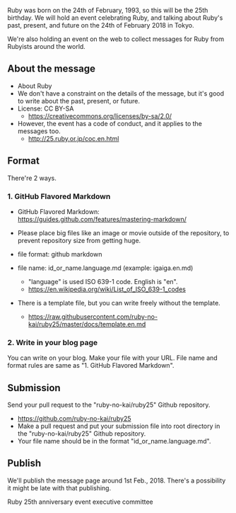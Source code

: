 Ruby was born on the 24th of February, 1993, so this will be the 25th birthday.
We will hold an event celebrating Ruby, and talking about Ruby's past, present, and future on the 24th of February 2018 in Tokyo.

We're also holding an event on the web to collect messages for Ruby from Rubyists around the world.

## About the message

- About Ruby
- We don't have a constraint on the details of the message, but it's good to write about the past, present, or future.
- License: CC BY-SA
  - https://creativecommons.org/licenses/by-sa/2.0/
- However, the event has a code of conduct, and it applies to the messages too.
  - http://25.ruby.or.jp/coc.en.html

## Format

There're 2 ways.

### 1. GitHub Flavored Markdown

- GitHub Flavored Markdown: https://guides.github.com/features/mastering-markdown/
- Please place big files like an image or movie outside of the repository, to prevent repository size from getting huge.

- file format: github markdown
- file name: id_or_name.language.md (example: igaiga.en.md)
  - "language" is used ISO 639-1 code. English is "en".
  - https://en.wikipedia.org/wiki/List_of_ISO_639-1_codes
- There is a template file, but you can write freely without the template.
  - https://raw.githubusercontent.com/ruby-no-kai/ruby25/master/docs/template.en.md

### 2. Write in your blog page

You can write on your blog. Make your file with your URL. File name and format rules are same as "1. GitHub Flavored Markdown".

## Submission

Send your pull request to the "ruby-no-kai/ruby25" Github repository.

- https://github.com/ruby-no-kai/ruby25
- Make a pull request and put your submission file into root directory in the "ruby-no-kai/ruby25" Github repository.
- Your file name should be in the format "id_or_name.language.md".

## Publish

We'll publish the message page around 1st Feb., 2018. There's a possibility it might be late with that publishing.

Ruby 25th anniversary event executive committee

